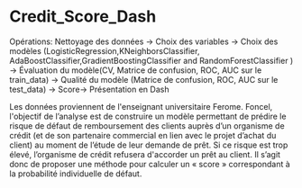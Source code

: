 # Credit_Score_Dash
Opérations:  Nettoyage des données -> Choix des variables -> Choix des modèles  (LogisticRegression,KNeighborsClassifier, AdaBoostClassifier,GradientBoostingClassifier and RandomForestClassifier ) -> Évaluation du modèle(CV, Matrice de confusion, ROC, AUC  sur le train_data) -> Qualité du modèle (Matrice de confusion, ROC, AUC sur le test_data) -> Score-> Présentation en Dash

Les données proviennent de l'enseignant universitaire Ferome. Foncel, l'objectif de l’analyse est de construire un modèle permettant de prédire le risque de défaut de remboursement des clients auprès d’un organisme de crédit (et de son partenaire commercial en lien avec le projet d’achat du client) au moment de l’étude de leur demande de prêt. Si ce risque est trop élevé, l’organisme de crédit refusera d'accorder un prêt au client. Il s’agit donc de proposer une méthode pour calculer un « score » correspondant à la probabilité individuelle de défaut.
